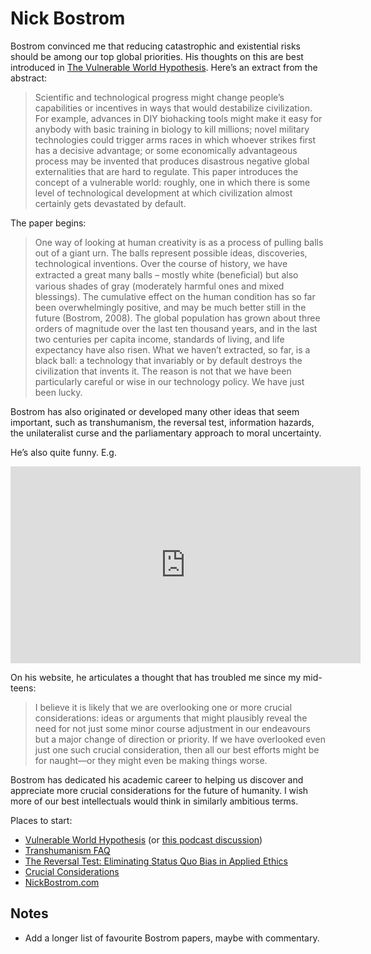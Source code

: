# Nick Bostrom
Bostrom convinced me that reducing catastrophic and existential risks should be among our top global priorities. His thoughts on this are best introduced in [The Vulnerable World Hypothesis](https://nickbostrom.com/papers/vulnerable.pdf). Here’s an extract from the abstract:

> Scientific and technological progress might change people’s capabilities or incentives in ways that would destabilize civilization. For example, advances in DIY biohacking tools might make it easy for anybody with basic training in biology to kill millions; novel military technologies could trigger arms races in which whoever strikes first has a decisive advantage; or some economically advantageous process may be invented that produces disastrous negative global externalities that are hard to regulate. This paper introduces the concept of a vulnerable world: roughly, one in which there is some level of technological development at which civilization almost certainly gets devastated by default.

The paper begins:

> One way of looking at human creativity is as a process of pulling balls out of a giant urn. The balls represent possible ideas, discoveries, technological inventions. Over the course of history, we have extracted a great many balls – mostly white (beneﬁcial) but also various shades of gray (moderately harmful ones and mixed blessings). The cumulative effect on the human condition has so far been overwhelmingly positive, and may be much better still in the future (Bostrom, 2008). The global population has grown about three orders of magnitude over the last ten thousand years, and in the last two centuries per capita income, standards of living, and life expectancy have also risen. What we haven’t extracted, so far, is a black ball: a technology that invariably or by default destroys the civilization that invents it. The reason is not that we have been particularly careful or wise in our technology policy. We have just been lucky.

Bostrom has also originated or developed many other ideas that seem important, such as transhumanism, the reversal test, information hazards, the unilateralist curse and the parliamentary approach to moral uncertainty.

He’s also quite funny. E.g.

<iframe width="560" height="315" src="https://www.youtube.com/embed/Yd9cf_vLviI?start=31&amp;end=325" frameborder="0" allow="accelerometer; autoplay; encrypted-media; gyroscope; picture-in-picture" allowfullscreen></iframe> 

On his website, he articulates a thought that has troubled me since my mid-teens:

> I believe it is likely that we are overlooking one or more crucial considerations: ideas or arguments that might plausibly reveal the need for not just some minor course adjustment in our endeavours but a major change of direction or priority. If we have overlooked even just one such crucial consideration, then all our best efforts might be for naught—or they might even be making things worse. 

Bostrom has dedicated his academic career to helping us discover and appreciate more crucial considerations for the future of humanity. I wish more of our best intellectuals would think in similarly ambitious terms.

Places to start:
* [Vulnerable World Hypothesis](https://nickbostrom.com/papers/vulnerable.pdf) (or [this podcast discussion](https://www.listennotes.com/podcasts/making-sense-with/151-will-we-destroy-the-future-OZju5zDEolh/))
* [Transhumanism FAQ](https://www.nickbostrom.com/views/transhumanist.pdf)
* [The Reversal Test: Eliminating Status Quo Bias in Applied Ethics](http://www.nickbostrom.com/ethics/statusquo.pdf)
* [Crucial Considerations](http://www.stafforini.com/blog/bostrom/)
* [NickBostrom.com](https://nickbostrom.com)

## Notes
* Add a longer list of favourite Bostrom papers, maybe with commentary.


<!-- #web/people -->

<!-- {BearID:nick-bostrom.md} -->
